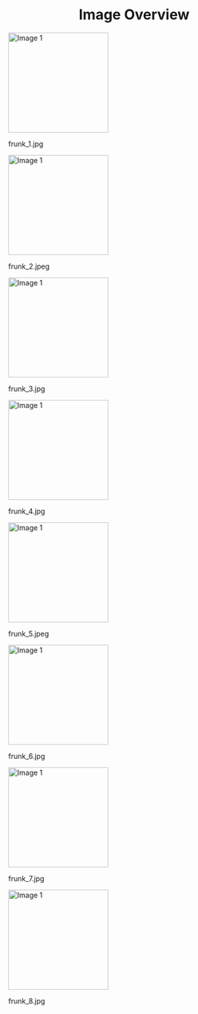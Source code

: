 <h1 style ="text-align: center;"> Image Overview </h1>
<div>
<div style="width="20%">
<img src="https://media.evkx.net/multimedia/technology/cargoandtowing/frunkcargo/frunk_1_xst.jpg" alt="Image 1" style="width: 200px;">
<p>frunk_1.jpg</p>
</div>
<div style="width="20%">
<img src="https://media.evkx.net/multimedia/technology/cargoandtowing/frunkcargo/frunk_2_xst.jpeg" alt="Image 1" style="width: 200px;">
<p>frunk_2.jpeg</p>
</div>
<div style="width="20%">
<img src="https://media.evkx.net/multimedia/technology/cargoandtowing/frunkcargo/frunk_3_xst.jpg" alt="Image 1" style="width: 200px;">
<p>frunk_3.jpg</p>
</div>
<div style="width="20%">
<img src="https://media.evkx.net/multimedia/technology/cargoandtowing/frunkcargo/frunk_4_xst.jpg" alt="Image 1" style="width: 200px;">
<p>frunk_4.jpg</p>
</div>
<div style="width="20%">
<img src="https://media.evkx.net/multimedia/technology/cargoandtowing/frunkcargo/frunk_5_xst.jpeg" alt="Image 1" style="width: 200px;">
<p>frunk_5.jpeg</p>
</div>
<div style="width="20%">
<img src="https://media.evkx.net/multimedia/technology/cargoandtowing/frunkcargo/frunk_6_xst.jpg" alt="Image 1" style="width: 200px;">
<p>frunk_6.jpg</p>
</div>
<div style="width="20%">
<img src="https://media.evkx.net/multimedia/technology/cargoandtowing/frunkcargo/frunk_7_xst.jpg" alt="Image 1" style="width: 200px;">
<p>frunk_7.jpg</p>
</div>
<div style="width="20%">
<img src="https://media.evkx.net/multimedia/technology/cargoandtowing/frunkcargo/frunk_8_xst.jpg" alt="Image 1" style="width: 200px;">
<p>frunk_8.jpg</p>
</div>
</div>
